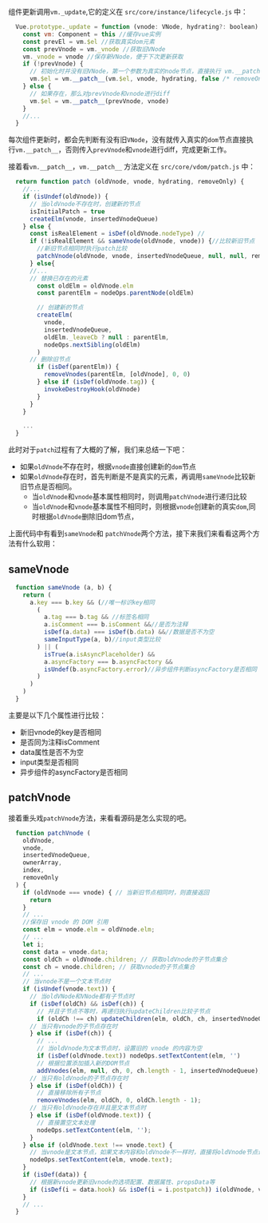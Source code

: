 组件更新调用`vm._update`,它的定义在 `src/core/instance/lifecycle.js` 中：
```javascript
  Vue.prototype._update = function (vnode: VNode, hydrating?: boolean) {
    const vm: Component = this //缓存vue实例
    const prevEl = vm.$el //获取真实dom元素
    const prevVnode = vm._vnode //获取旧VNode
    vm._vnode = vnode //保存新VNode，便于下次更新获取
    if (!prevVnode) {
      // 初始化时并没有旧VNode，第一个参数为真实的node节点，直接执行 vm.__patch__
      vm.$el = vm.__patch__(vm.$el, vnode, hydrating, false /* removeOnly */)
    } else {
      // 如果存在，那么对prevVnode和vnode进行diff
      vm.$el = vm.__patch__(prevVnode, vnode)
    }
    //...
  }
```
每次组件更新时，都会先判断有没有旧`VNode`，没有就传入真实的`dom`节点直接执行`vm.__patch__`，否则传入`prevVnode`和`vnode`进行diff，完成更新工作。

接着看`vm.__patch__`，`vm.__patch__` 方法定义在 `src/core/vdom/patch.js` 中：
```javascript
  return function patch (oldVnode, vnode, hydrating, removeOnly) {
    //...
    if (isUndef(oldVnode)) {
      // 当oldVnode不存在时，创建新的节点
      isInitialPatch = true
      createElm(vnode, insertedVnodeQueue)
    } else {
      const isRealElement = isDef(oldVnode.nodeType) //
      if (!isRealElement && sameVnode(oldVnode, vnode)) {//比较新旧节点
        //新旧节点相同时执行patch比较
        patchVnode(oldVnode, vnode, insertedVnodeQueue, null, null, removeOnly)
      } else{
      //...
      // 替换已存在的元素
        const oldElm = oldVnode.elm
        const parentElm = nodeOps.parentNode(oldElm)

        // 创建新的节点
        createElm(
          vnode,
          insertedVnodeQueue,
          oldElm._leaveCb ? null : parentElm,
          nodeOps.nextSibling(oldElm)
        )
      // 删除旧节点
        if (isDef(parentElm)) {
          removeVnodes(parentElm, [oldVnode], 0, 0)
        } else if (isDef(oldVnode.tag)) {
          invokeDestroyHook(oldVnode)
        }
      }
    }

    ...
  }
```
此时对于`patch`过程有了大概的了解，我们来总结一下吧：
- 如果`oldVnode`不存在时，根据`vnode`直接创建新的`dom`节点
- 如果`oldVnode`存在时，首先判断是不是真实的元素，再调用`sameVnode`比较新旧节点是否相同。
   *   当`oldVnode`和`vnode`基本属性相同时，则调用`patchVnode`进行递归比较
   *   当`oldVnode`和`vnode`基本属性不相同时，则根据`vnode`创建新的真实`dom`,同时根据`oldVnode`删除旧dom节点，
   
上面代码中有看到`sameVnode`和 `patchVnode`两个方法，接下来我们来看看这两个方法有什么软用：
## sameVnode
```javascript
  function sameVnode (a, b) {
    return (
      a.key === b.key && (//唯一标识key相同
        (
          a.tag === b.tag && //标签名相同
          a.isComment === b.isComment &&//是否为注释
          isDef(a.data) === isDef(b.data) &&//数据是否不为空
          sameInputType(a, b)//input类型比较
        ) || (
          isTrue(a.isAsyncPlaceholder) &&
          a.asyncFactory === b.asyncFactory &&
          isUndef(b.asyncFactory.error)//异步组件判断asyncFactory是否相同
        )
      )
    )
  }
```
主要是以下几个属性进行比较：
- 新旧vnode的key是否相同
- 是否同为注释isComment
- data属性是否不为空
- input类型是否相同
- 异步组件的asyncFactory是否相同

## patchVnode
接着重头戏`patchVnode`方法，来看看源码是怎么实现的吧。
```javascript
  function patchVnode (
    oldVnode,
    vnode,
    insertedVnodeQueue,
    ownerArray,
    index,
    removeOnly
  ) {
    if (oldVnode === vnode) { // 当新旧节点相同时，则直接返回
      return
    }
    // ...
    //保存旧 vnode 的 DOM 引用
    const elm = vnode.elm = oldVnode.elm;
    // ...
    let i;
    const data = vnode.data;
    const oldCh = oldVnode.children; // 获取oldVnode的子节点集合
    const ch = vnode.children; // 获取vnode的子节点集合
    // ...
    // 当vnode不是一个文本节点时
    if (isUndef(vnode.text)) { 
      // 当oldVNode和VNode都有子节点时
      if (isDef(oldCh) && isDef(ch)) { 
        // 并且子节点不等时，再递归执行updateChildren比较子节点
        if (oldCh !== ch) updateChildren(elm, oldCh, ch, insertedVnodeQueue, removeOnly) 
      // 当只有vnode的子节点存在时
      } else if (isDef(ch)) { 
        // ...
        // 当oldVnode为文本节点时，设置旧的 vnode 的内容为空
        if (isDef(oldVnode.text)) nodeOps.setTextContent(elm, '')
        // 根据位置添加插入新的DOM节点
        addVnodes(elm, null, ch, 0, ch.length - 1, insertedVnodeQueue); 
      // 当只有oldVnode的子节点存在时 
      } else if (isDef(oldCh)) { 
        // 直接移除所有子节点
        removeVnodes(elm, oldCh, 0, oldCh.length - 1);
      // 当只有oldVnode存在并且是文本节点时 
      } else if (isDef(oldVnode.text)) { 
        // 直接置空文本处理
        nodeOps.setTextContent(elm, ''); 
      }
    } else if (oldVnode.text !== vnode.text) { 
      // 当vnode是文本节点，如果文本内容和oldVnode不一样时，直接将oldVnode节点设置为vnode节点文本内容
      nodeOps.setTextContent(elm, vnode.text); 
    }
    if (isDef(data)) {
      // 根据新vnode更新旧vnode的选项配置、数据属性、propsData等
      if (isDef(i = data.hook) && isDef(i = i.postpatch)) i(oldVnode, vnode); 
    }
    // ...
  }
```
